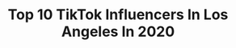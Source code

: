 ---
title: Top 10 TikTok Influencers In Los Angeles In 2020
description: >-
  Find top TikTok influencers in Los Angeles in 2020. Most popular hashtags: #petvlog #musiclives #stepchickens #littlethings.
platform: TikTok
profiles:
  - username: "adrianxortiz"
    fullname: >-
      Adrian
    location: "United States"
    followers: 1535939
    engagement: 2916
    commentsToLikes: 0.055293
    id: ck7zohnffk4us0j78gnmsjcph
    verified: false
    hashtags: "#beauty, #stepchickens, #filipino, #boys"
  - username: "emilybcohen"
    fullname: >-
      em🤑
    location: "United States"
    followers: 20580
    engagement: 1897
    commentsToLikes: 0.060548
    id: ck9dwgzteoy1a0j78q24ihcju
    verified: false
    hashtags: "#chloetingchallenge, #hellenkeller, #sarahcameron, #outerbanks"
  - username: "alluringskull"
    fullname: >-
      Alluring Skull
    location: "United States"
    followers: 210203
    engagement: 3337
    commentsToLikes: 0.023618
    id: ck8otiyjblg180j7841ldmzeb
    verified: false
    hashtags: "#barbz, #stepchickens, #eattherich, #lesbian"
  - username: "dakotarescuedog"
    fullname: >-
      JDog Rescue
    location: "United States"
    followers: 28247
    engagement: 3353
    commentsToLikes: 0.041047
    id: ck9kb9s3tk9wq0j78734p3uh7
    verified: false
    hashtags: "#hoopsathome, #everydayheroes, #loungewear, #pancakecereal"
  - username: "swag11984"
    fullname: >-
      Mann randhawa🇺🇸
    location: "United States"
    followers: 5132
    engagement: 1539
    commentsToLikes: 0.076022
    id: ck931i8aeerj20j78zenxa2pk
    verified: false
    hashtags: "#duet, #garrysandhu, #gkhan"
  - username: "operamericano"
    fullname: >-
      CJ OperAmericano
    location: "United States"
    followers: 800279
    engagement: 1974
    commentsToLikes: 0.024697
    id: ck806zresnf3b0j78gxtgon1d
    verified: true
    hashtags: "#washyourhandschallenge, #opticalillusion, #brushchallenge, #musiclives"
  - username: "nathanhurdcomedy"
    fullname: >-
      Nathan Hurd
    location: "United States"
    followers: 226112
    engagement: 1796
    commentsToLikes: 0.038378
    id: ck9e0flve5u4m0j78hflwv6xu
    verified: false
    hashtags: "#littlethings, #skateboarding, #lovemom, #youareawesome"
  - username: "aedan_carden"
    fullname: >-
      CARDEN
    location: "United States"
    followers: 24824
    engagement: 2347
    commentsToLikes: 0.031609
    id: cka0nanjgyywa0i78gzhn1ugt
    verified: false
    hashtags: "#losangeles, #suisse, #belgique, #italia"
  - username: "cudicoleman"
    fullname: >-
      Who??
    location: "United States"
    followers: 15834
    engagement: 1454
    commentsToLikes: 0.067125
    id: ck9ero6tq2m2g0j78i4rmx5df
    verified: false
    hashtags: "#succc, #whatif, #coronavirus, #quarentine"
  - username: "hekinhenry"
    fullname: >-
      Henry the Aussie
    location: "United States"
    followers: 97548
    engagement: 2952
    commentsToLikes: 0.068920
    id: ck92t5ijvgdau0j789gch9gr7
    verified: false
    hashtags: "#picklechallenge, #distancedance, #videocall, #facetime"
---